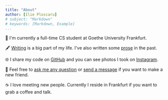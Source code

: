```yaml
---
title: "About"
author: [Ilie Ploscaru]
# subject: "Markdown"
# keywords: [Markdown, Example]
...
```


📖 I'm currently a full-time CS student at Goethe University Frankfurt.

🖋 [Writing](/) is a big part of my life. I've also written some [prose](/prose) in the past.

🌐 I share my code on [GitHub](https://github.com/tzekid) and you can see photos I took on [Instagram](https://www.instagram.com/wkidu/).

<!-- 🍀 If you want to know more about me, you can have a look at some of my [principles](/knowledge) I try to follow and my [impossible list](/impossible). -->

💬 Feel free to [ask me any question](https://github.com/tzekid/ama/) or [send a message](mailto:kid@cocaine.ninja) if you want to make a new friend.

☕ I love meeting new people. Currently I reside in Frankfurt if you want to grab a coffee and talk.
